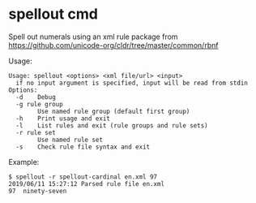 # spellout cmd

Spell out numerals using an xml rule package from https://github.com/unicode-org/cldr/tree/master/common/rbnf

Usage:

    Usage: spellout <options> <xml file/url> <input>
      if no input argument is specified, input will be read from stdin
    Options:
      -d	Debug
      -g rule group
        	Use named rule group (default first group)
      -h	Print usage and exit
      -l	List rules and exit (rule groups and rule sets)
      -r rule set
        	Use named rule set
      -s	Check rule file syntax and exit


Example:

    $ spellout -r spellout-cardinal en.xml 97
    2019/06/11 15:27:12 Parsed rule file en.xml
    97	ninety-seven
